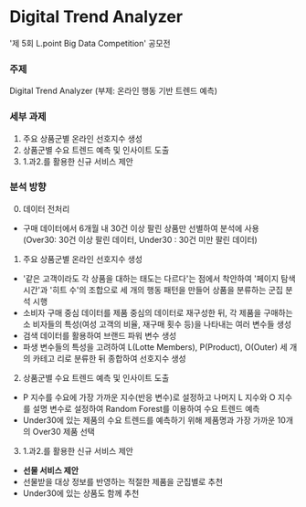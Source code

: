 # Digital Trend Analyzer
'제 5회 L.point Big Data Competition' 공모전 

### 주제

Digital Trend Analyzer (부제: 온라인 행동 기반 트렌드 예측)

### 세부 과제

1. 주요 상품군별 온라인 선호지수 생성
2. 상품군별 수요 트렌드 예측 및 인사이트 도출
3. 1.과2.를 활용한 신규 서비스 제안

### 분석 방향
0. 데이터 전처리
- 구매 데이터에서 6개월 내 30건 이상 팔린 상품만 선별하여 분석에 사용 \
(Over30: 30건 이상 팔린 데이터, Under30 : 30건 미만 팔린 데이터)

1. 주요 상품군별 온라인 선호지수 생성
- '같은 고객이라도 각 상품을 대하는 태도는 다르다'는 점에서 착안하여 '페이지 탐색 시간'과
'히트 수'의 조합으로 세 개의 행동 패턴을 만들어 상품을 분류하는 군집 분석 시행
- 소비자 구매 중심 데이터를 제품 중심의 데이터로 재구성한 뒤, 각 제품을 구매하는 소
비자들의 특성(여성 고객의 비율, 재구매 횟수 등)을 나타내는 여러 변수들 생성
- 검색 데이터를 활용하여 브랜드 파워 변수 생성
- 파생 변수들의 특성을 고려하여 L(Lotte Members), P(Product), O(Outer) 세 개의 카테고
리로 분류한 뒤 종합하여 선호지수 생성

2. 상품군별 수요 트렌드 예측 및 인사이트 도출
- P 지수를 수요에 가장 가까운 지수(반응 변수)로 설정하고 나머지 L 지수와 O 지수를
설명 변수로 설정하여 Random Forest를 이용하여 수요 트렌드 예측
- Under30에 있는 제품의 수요 트렌드를 예측하기 위해 제품명과 가장 가까운 10개의 Over30 제품 선택

3. 1.과2.를 활용한 신규 서비스 제안
- **선물 서비스 제안**
- 선물받을 대상 정보를 반영하는 적절한 제품을 군집별로 추천
- Under30에 있는 상품도 함께 추천
